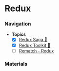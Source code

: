 # Redux

### Navigation
- **Topics**
  - [x] [Redux Saga 📂](./redux-saga/index.md)
  - [x] [Redux Toolkit 📂](./redux-toolkit/index.md)
  - [ ] [Rematch - Redux](https://rematchjs.org/)

### Materials
